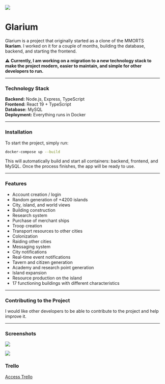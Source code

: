 ![](https://i.ibb.co/NVpwNQZ/1.png)

# Glarium

Glarium is a project that originally started as a clone of the MMORTS **Ikariam**. I worked on it for a couple of months, building the database, backend, and starting the frontend.

⚠️ **Currently, I am working on a migration to a new technology stack to make the project modern, easier to maintain, and simple for other developers to run.**

---

### Technology Stack

**Backend:** Node.js, Express, TypeScript  
**Frontend:** React 19 + TypeScript  
**Database:** MySQL  
**Deployment:** Everything runs in Docker  

---

### Installation

To start the project, simply run:  

```bash
docker-compose up --build
```

This will automatically build and start all containers: backend, frontend, and MySQL. Once the process finishes, the app will be ready to use.

---

### Features

* Account creation / login  
* Random generation of +4200 islands  
* City, island, and world views  
* Building construction  
* Research system  
* Purchase of merchant ships  
* Troop creation  
* Transport resources to other cities  
* Colonization  
* Raiding other cities  
* Messaging system  
* City notifications  
* Real-time event notifications  
* Tavern and citizen generation  
* Academy and research point generation  
* Island expansion  
* Resource production on the island  
* 17 functioning buildings with different characteristics  

---

### Contributing to the Project

I would like other developers to be able to contribute to the project and help improve it.

---

### Screenshots

![](https://iili.io/K6Otr41.png)  

![](https://i.ibb.co/HdVHY7s/3.png)

### Trello
[Access Trello](https://trello.com/invite/b/5de31570145e1a01eec32777/ATTI6b3aa287545923c4883bf11dace025ed79D7BDBE/glarium)